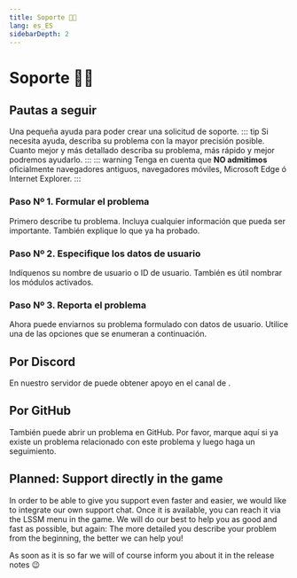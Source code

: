 ```yaml
---
title: Soporte 👨‍💻
lang: es_ES
sidebarDepth: 2
---
```


# Soporte 👨‍💻

## Pautas a seguir
Una pequeña ayuda para poder crear una solicitud de soporte.
::: tip
Si necesita ayuda, describa su problema con la mayor precisión posible. Cuanto mejor y más detallado describa su problema, más rápido y mejor podremos ayudarlo.
:::
::: warning
Tenga en cuenta que **NO admitimos** oficialmente navegadores antiguos, navegadores móviles, Microsoft Edge ó Internet Explorer.
:::

### Paso Nº 1. Formular el problema
Primero describe tu problema. Incluya cualquier información que pueda ser importante. También explique lo que ya ha probado.

### Paso Nº 2. Especifique los datos de usuario
Indíquenos su nombre de usuario o ID de usuario. También es útil nombrar los módulos activados.

### Paso Nº 3. Reporta el problema
Ahora puede enviarnos su problema formulado con datos de usuario. Utilice una de las opciones que se enumeran a continuación.

## Por Discord
En nuestro servidor de <discord/> puede obtener apoyo en el canal de <discord-channel channel="lssm-help"/>.

## Por GitHub
También puede abrir un problema en <a :href="$theme.variables.github + '/issues'" target="_blank">GitHub</a>. Por favor, marque aquí si ya existe un problema relacionado con este problema y luego haga un seguimiento.

## Planned: Support directly in the game
In order to be able to give you support even faster and easier, we would like to integrate our own support chat. Once it is available, you can reach it via the LSSM menu in the game. We will do our best to help you as good and fast as possible, but again: The more detailed you describe your problem from the beginning, the better we can help you!

As soon as it is so far we will of course inform you about it in the release notes :wink:
